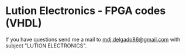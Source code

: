 # Lution Electronics - FPGA codes (VHDL)
If you have questions send me a mail to mdj.delgado86@gmail.com with subject "LUTION ELECTRONICS".
